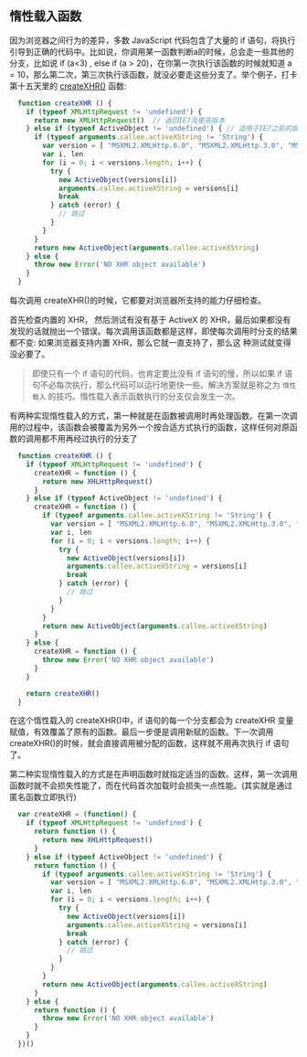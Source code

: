 ## 惰性载入函数
因为浏览器之间行为的差异，多数 JavaScript 代码包含了大量的 if 语句，将执行引导到正确的代码中。比如说，你调用某一函数判断a的时候，总会走一些其他的分支，比如说 if (a<3) , else if (a > 20)，在你第一次执行该函数的时候就知道 a = 10，那么第二次，第三次执行该函数，就没必要走这些分支了。举个例子，打卡第十五天里的 [createXHR()](https://github.com/PDKSophia/read-booklist/blob/master/JavaScript%E9%AB%98%E7%BA%A7%E7%BC%96%E7%A8%8B%E8%AE%BE%E8%AE%A1/play-card-15.md#xmlhttprequest%E5%AF%B9%E8%B1%A1) 函数:

```javascript
  function createXHR () {
    if (typeof XMLHttpRequest != 'undefined') {
      return new XMLHttpRequest()  // 返回IE7及更高版本
    } else if (typeof ActiveObject != 'undefined') { // 适用于IE7之前的版本
      if (typeof arguments.callee.activeXString != 'String') {
        var version = [ "MSXML2.XMLHttp.6.0", "MSXML2.XMLHttp.3.0", "MSXML2.XMLHttp"]
        var i, len
        for (i = 0; i < versions.length; i++) {
          try {
            new ActiveObject(versions[i])
            arguments.callee.activeXString = versions[i]
            break
          } catch (error) {
            // 跳过
          }
        }
      }
      return new ActiveObject(arguments.callee.activeXString)
    } else {
      throw new Error('NO XHR object available')
    }
  }
```
每次调用 createXHR()的时候，它都要对浏览器所支持的能力仔细检查。

首先检查内置的 XHR， 然后测试有没有基于 ActiveX 的 XHR，最后如果都没有发现的话就抛出一个错误。每次调用该函数都是这样，即使每次调用时分支的结果都不变: 如果浏览器支持内置 XHR，那么它就一直支持了，那么这 种测试就变得没必要了。

> 即使只有一个 if 语句的代码，也肯定要比没有 if 语句的慢，所以如果 if 语句不必每次执行，那么代码可以运行地更快一些。解决方案就是称之为 `惰性载入` 的技巧。惰性载入表示函数执行的分支仅会发生一次。

有两种实现惰性载入的方式，第一种就是在函数被调用时再处理函数。在第一次调用的过程中，该函数会被覆盖为另外一个按合适方式执行的函数，这样任何对原函数的调用都不用再经过执行的分支了

```javascript
  function createXHR () {
    if (typeof XMLHttpRequest != 'undefined') {
      createXHR = function () {
        return new XHLHttpRequest()
      }
    } else if (typeof ActiveObject != 'undefined') {
      createXHR = function () {
        if (typeof arguments.callee.activeXString != 'String') {
          var version = [ "MSXML2.XMLHttp.6.0", "MSXML2.XMLHttp.3.0", "MSXML2.XMLHttp"]
          var i, len
          for (i = 0; i < versions.length; i++) {
            try {
              new ActiveObject(versions[i])
              arguments.callee.activeXString = versions[i]
              break
            } catch (error) {
              // 跳过
            }
          }
        }
        return new ActiveObject(arguments.callee.activeXString)
      }
    } else {
      createXHR = function () {
        throw new Error('NO XHR object available')
      }
    }

    return createXHR()
  }

```
在这个惰性载入的 createXHR()中，if 语句的每一个分支都会为 createXHR 变量赋值，有效覆盖了原有的函数。最后一步便是调用新赋的函数。下一次调用 createXHR()的时候，就会直接调用被分配的函数，这样就不用再次执行 if 语句了。

第二种实现惰性载入的方式是在声明函数时就指定适当的函数。这样，第一次调用函数时就不会损失性能了，而在代码首次加载时会损失一点性能。(其实就是通过匿名函数立即执行)

```javascript
  var createXHR = (function() {
    if (typeof XMLHttpRequest != 'undefined') {
      return function () {
        return new XHLHttpRequest()
      }
    } else if (typeof ActiveObject != 'undefined') {
      return function () {
        if (typeof arguments.callee.activeXString != 'String') {
          var version = [ "MSXML2.XMLHttp.6.0", "MSXML2.XMLHttp.3.0", "MSXML2.XMLHttp"]
          var i, len
          for (i = 0; i < versions.length; i++) {
            try {
              new ActiveObject(versions[i])
              arguments.callee.activeXString = versions[i]
              break
            } catch (error) {
              // 跳过
            }
          }
        }
        return new ActiveObject(arguments.callee.activeXString)
      }
    } else {
      return function () {
        throw new Error('NO XHR object available')
      }
    }
  })()
```
